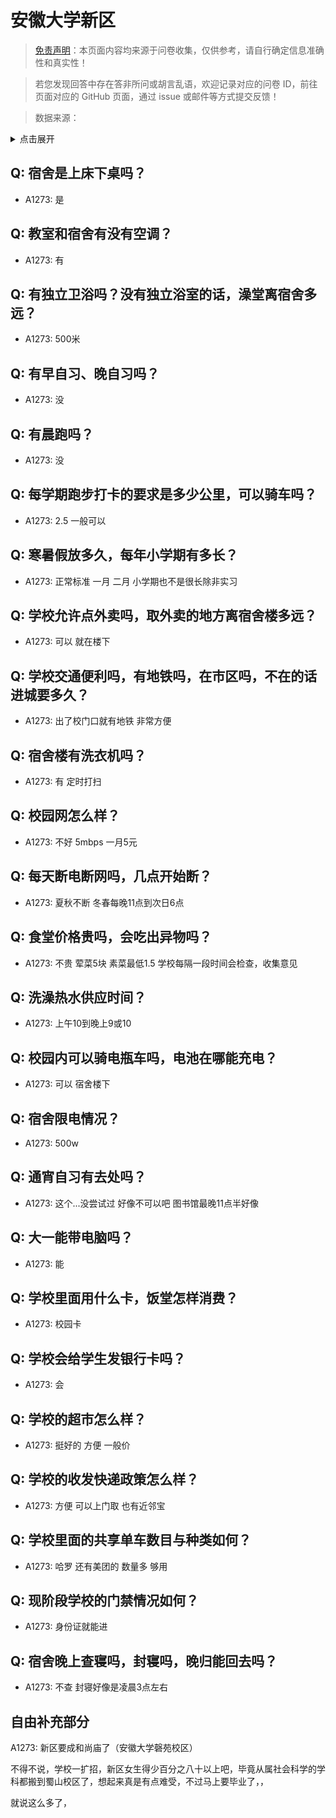 # 安徽大学新区

> [免责声明](https://colleges.chat/#_3)：本页面内容均来源于问卷收集，仅供参考，请自行确定信息准确性和真实性！

> 若您发现回答中存在答非所问或胡言乱语，欢迎记录对应的问卷 ID，前往页面对应的 GitHub 页面，通过 issue 或邮件等方式提交反馈！

> 数据来源：

<details><summary>点击展开</summary>
<ul>
<li>A1273: 匿名 (2021 年 06 月)</li>
</ul>
</details>

## Q: 宿舍是上床下桌吗？

- A1273: 是

## Q: 教室和宿舍有没有空调？

- A1273: 有

## Q: 有独立卫浴吗？没有独立浴室的话，澡堂离宿舍多远？

- A1273: 500米

## Q: 有早自习、晚自习吗？

- A1273: 没

## Q: 有晨跑吗？

- A1273: 没

## Q: 每学期跑步打卡的要求是多少公里，可以骑车吗？

- A1273: 2.5 一般可以

## Q: 寒暑假放多久，每年小学期有多长？

- A1273: 正常标准 一月 二月 小学期也不是很长除非实习

## Q: 学校允许点外卖吗，取外卖的地方离宿舍楼多远？

- A1273: 可以 就在楼下

## Q: 学校交通便利吗，有地铁吗，在市区吗，不在的话进城要多久？

- A1273: 出了校门口就有地铁 非常方便

## Q: 宿舍楼有洗衣机吗？

- A1273: 有 定时打扫

## Q: 校园网怎么样？

- A1273: 不好 5mbps 一月5元

## Q: 每天断电断网吗，几点开始断？

- A1273: 夏秋不断 冬春每晚11点到次日6点

## Q: 食堂价格贵吗，会吃出异物吗？

- A1273: 不贵 荤菜5块 素菜最低1.5 学校每隔一段时间会检查，收集意见

## Q: 洗澡热水供应时间？

- A1273: 上午10到晚上9或10

## Q: 校园内可以骑电瓶车吗，电池在哪能充电？

- A1273: 可以  宿舍楼下

## Q: 宿舍限电情况？

- A1273: 500w

## Q: 通宵自习有去处吗？

- A1273: 这个...没尝试过 好像不可以吧 图书馆最晚11点半好像

## Q: 大一能带电脑吗？

- A1273: 能

## Q: 学校里面用什么卡，饭堂怎样消费？

- A1273: 校园卡

## Q: 学校会给学生发银行卡吗？

- A1273: 会

## Q: 学校的超市怎么样？

- A1273: 挺好的 方便 一般价

## Q: 学校的收发快递政策怎么样？

- A1273: 方便 可以上门取 也有近邻宝

## Q: 学校里面的共享单车数目与种类如何？

- A1273: 哈罗 还有美团的 数量多 够用

## Q: 现阶段学校的门禁情况如何？

- A1273: 身份证就能进

## Q: 宿舍晚上查寝吗，封寝吗，晚归能回去吗？

- A1273: 不查  封寝好像是凌晨3点左右

## 自由补充部分

A1273: 新区要成和尚庙了（安徽大学磬苑校区）

不得不说，学校一扩招，新区女生得少百分之八十以上吧，毕竟从属社会科学的学科都搬到蜀山校区了，想起来真是有点难受，不过马上要毕业了，，

就说这么多了，